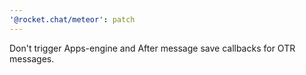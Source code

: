 ```yaml
---
'@rocket.chat/meteor': patch
---
```


Don't trigger Apps-engine and After message save callbacks for OTR messages.
